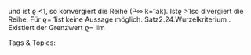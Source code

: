 und ist ϱ <1, so konvergiert die Reihe (P∞
k=1ak). Istϱ >1so divergiert die Reihe. Für ϱ= 1ist keine
Aussage möglich.
Satz2.24.Wurzelkriterium . Existiert der Grenzwert
ϱ= lim

   Tags & Topics:
   